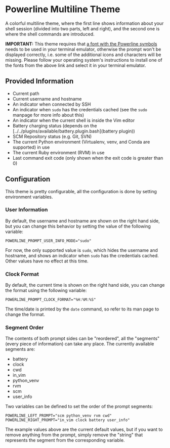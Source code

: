 # Powerline Multiline Theme

A colorful multiline theme, where the first line shows information about your shell session (divided into two parts, left and right), and the second one is where the shell commands are introduced.

**IMPORTANT:** This theme requires that [a font with the Powerline symbols](https://github.com/powerline/fonts) needs to be used in your terminal emulator, otherwise the prompt won't be displayed correctly, i.e. some of the additional icons and characters will be missing. Please follow your operating system's instructions to install one of the fonts from the above link and select it in your terminal emulator.

## Provided Information

* Current path
* Current username and hostname
* An indicator when connected by SSH
* An indicator when `sudo` has the credentials cached (see the `sudo` manpage for more info about this)
* An indicator when the current shell is inside the Vim editor
* Battery charging status (depends on the [../../plugins/available/battery.plugin.bash](battery plugin))
* SCM Repository status (e.g. Git, SVN)
* The current Python environment (Virtualenv, venv, and Conda are supported) in use
* The current Ruby environment (RVM) in use
* Last command exit code (only shown when the exit code is greater than 0)

## Configuration

This theme is pretty configurable, all the configuration is done by setting environment variables.

### User Information

By default, the username and hostname are shown on the right hand side, but you can change this behavior by setting the value of the following variable:

    POWERLINE_PROMPT_USER_INFO_MODE="sudo"

For now, the only supported value is `sudo`, which hides the username and hostname, and shows an indicator when `sudo` has the credentials cached. Other values have no effect at this time.

### Clock Format

By default, the current time is shown on the right hand side, you can change the format using the following variable:

    POWERLINE_PROMPT_CLOCK_FORMAT="%H:%M:%S"

The time/date is printed by the `date` command, so refer to its man page to change the format.

### Segment Order

The contents of both prompt sides can be "reordered", all the "segments" (every piece of information) can take any place. The currently available segments are:

* battery
* clock
* cwd
* in_vim
* python_venv
* rvm
* scm
* user_info

Two variables can be defined to set the order of the prompt segments:

    POWERLINE_LEFT_PROMPT="scm python_venv rvm cwd"
    POWERLINE_RIGHT_PROMPT="in_vim clock battery user_info"

The example values above are the current default values, but if you want to remove anything from the prompt, simply remove the "string" that represents the segment from the corresponding variable.
